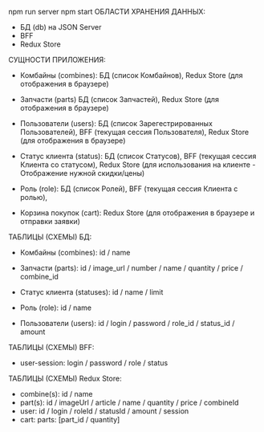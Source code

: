 npm run server
npm start
ОБЛАСТИ ХРАНЕНИЯ ДАННЫХ:

-   БД (db) на JSON Server
-   BFF
-   Redux Store

СУЩНОСТИ ПРИЛОЖЕНИЯ:
-   Комбайны (combines): 			БД (список Комбайнов),
    								Redux Store (для отображения в браузере)

-   Запчасти (parts) 				БД (список Запчастей),
   									Redux Store (для отображения в браузере)

-   Пользователи (users):			БД (список Зарегестрированных Пользователей),
    								BFF (текущая сессия Пользователя),
   									Redux Store (для отображения в браузере)

-   Статус клиента (status):		БД (список Статусов),
    								BFF (текущая сессия Клиента со статусом),
    								Redux Store (для использования на клиенте - Отображение нужной скидки/цены)

-	Роль (role):                   	БД (список Ролей),
									BFF (текущая сессия Клиента с ролью),

-   Корзина покупок (cart):			Redux Store (для отображения в браузере и отправки заявки)

ТАБЛИЦЫ (СХЕМЫ) БД:
-   Комбайны (combines): id / name

-   Запчасти (parts): id / image_url / number / name / quantity / price / combine_id

-   Статус клиента (statuses): id / name / limit

-	Роль (role): id / name

-   Пользователи (users): id / login / password / role_id / status_id / amount

ТАБЛИЦЫ (СХЕМЫ) BFF:

-   user-session: login / password / role / status

ТАБЛИЦЫ (СХЕМЫ) Redux Store:

-   combine(s): id / name
-   part(s): id / imageUrl / article / name / quantity / price / combineId
-   user: id / login / roleId / statusId / amount / session
-   cart: parts: [part_id / quantity]